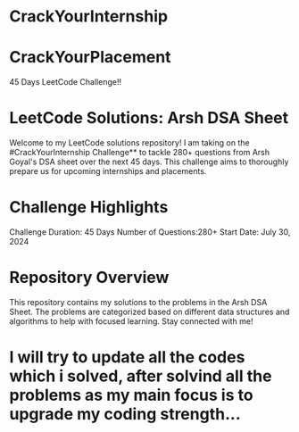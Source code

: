 # CrackYourInternship
# CrackYourPlacement
45 Days LeetCode Challenge!!
# LeetCode Solutions: Arsh DSA Sheet
Welcome to my LeetCode solutions repository! I am taking on the #CrackYourInternship Challenge** to tackle 280+ questions from Arsh Goyal's DSA sheet over the next 45 days. This challenge aims to thoroughly prepare us for upcoming internships and placements.

# Challenge Highlights
Challenge Duration: 45 Days
Number of Questions:280+
Start Date: July 30, 2024
# Repository Overview
This repository contains my solutions to the problems in the Arsh DSA Sheet. The problems are categorized based on different data structures and algorithms to help with focused learning. Stay connected with me!

# I will try to update all the codes which i solved, after solvind all the problems as my main focus is to upgrade my coding strength...
